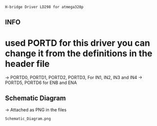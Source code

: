 ```bash
H-bridge Driver LD298 for atmega328p
```

## INFO
# used PORTD for this driver you can change it from the definitions in the header file
-> PORTD0, PORTD1, PORTD2, PORTD3, For IN1, IN2, IN3 and IN4
-> PORTD5, PORTD6 for ENB and ENA

## Schematic Diagram
-> Attached as PNG in the files

```bash
Schematic_Diagram.png
```

